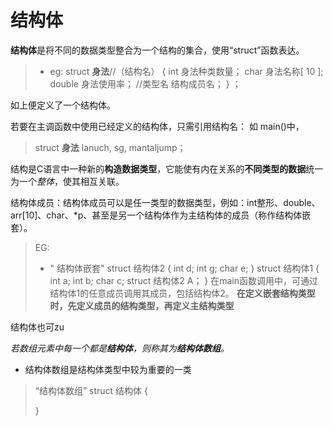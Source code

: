 
# 结构体

**结构体**是将不同的数据类型整合为一个结构的集合，使用“struct”函数表达。
 
 >- eg:
  struct  **身法**//（结构名）
  {
int   身法种类数量；
char   身法名称[ 10 ];
 double 身法使用率；
 //类型名 结构成员名；
  } ；

如上便定义了一个结构体。

若要在主调函数中使用已经定义的结构体，只需引用结构名：
如 
main()中，
>struct **身法** lanuch, sg, mantaljump；

结构是C语言中一种新的**构造数据类型**，它能使有内在关系的**不同类型的数据**统一为一个*整体*，使其相互关联。

结构体成员：结构体成员可以是任一类型的数据类型，例如：int整形、double、arr[10]、char、*p、甚至是另一个结构体作为主结构体的成员（称作结构体嵌套）。

>EG:
>- " 结构体嵌套"
struct 结构体2
{
int d;
int g;
char e;
}
>struct 结构体1
>{
>int a;
>int b;
>char c;
>struct  结构体2 A；
>}
在main函数调用中，可通过结构体1的任意成员调用其成员，包括结构体2。
**在定义嵌套结构类型时，先定义成员的结构类型，再定义主结构类型**

结构体也可zu

*若数组元素中每一个都是**结构体**，则称其为**结构体数组**。*
- 结构体数组是结构体类型中较为重要的一类
>“结构体数组”
>struct 结构体
>{
>
>}
<!--stackedit_data:
eyJoaXN0b3J5IjpbLTU3MDM5NDI1MywxMDQxNDk0MzcsLTYzMD
kyMjkxLDE2ODM5Njc5NTMsLTQ0ODYxMTc3MV19
-->